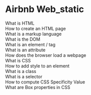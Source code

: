# Airbnb Web_static
What is HTML  
How to create an HTML page  
What is a markup language  
What is the DOM  
What is an element / tag  
What is an attribute  
How does the browser load a webpage  
What is CSS  
How to add style to an element  
What is a class  
What is a selector  
How to compute CSS Specificity Value  
What are Box properties in CSS  
